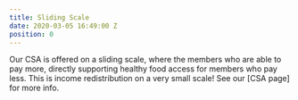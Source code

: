 ```yaml
---
title: Sliding Scale
date: 2020-03-05 16:49:00 Z
position: 0
---
```


Our CSA is offered on a sliding scale, where the members who are able to pay more, directly supporting healthy food access for members who pay less. This is income redistribution on a very small scale! See our [CSA page] for more info.